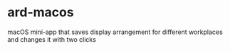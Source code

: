# ard-macos
macOS mini-app that saves display arrangement for different workplaces and changes it with two clicks
